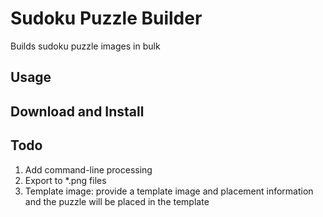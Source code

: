 # Sudoku Puzzle Builder

Builds sudoku puzzle images in bulk

## Usage

## Download and Install

## Todo

1) Add command-line processing
2) Export to *.png files
3) Template image: provide a template image and placement information and the puzzle will be placed in the template